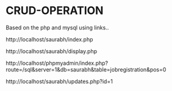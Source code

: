 # CRUD-OPERATION
Based on the php and mysql
using links..

http://localhost/saurabh/index.php

http://localhost/saurabh/display.php

http://localhost/phpmyadmin/index.php?route=/sql&server=1&db=saurabh&table=jobregistration&pos=0

http://localhost/saurabh/updates.php?id=1




